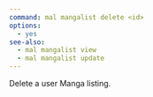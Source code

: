 ```yaml
---
command: mal mangalist delete <id>
options:
  - yes
see-also:
  - mal mangalist view
  - mal mangalist update
---
```

Delete a user Manga listing.